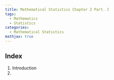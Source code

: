```yaml
---
title: Mathematical Statistics Chapter 2 Part. C
tags:
  - Mathematics
  - Statistics
categories:
  - Mathematical Statistics
mathjax: true
---
```


## Index

1. Introduction
2. 